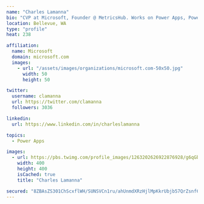 ```yaml
---
name: "Charles Lamanna"
bio: "CVP at Microsoft, Founder @ MetricsHub. Works on Power Apps, Power Automate, Power Virtual Agent, Common Data Service and Dynamics 365."
location: Bellevue, WA
type: "profile"
heat: 238

affiliation:
  name: Microsoft
  domain: microsoft.com
  images:
    - url: "/assets/images/organizations/microsoft.com-50x50.jpg"
      width: 50
      height: 50

twitter:
  username: clamanna
  url: https://twitter.com/clamanna
  followers: 3036

linkedin:
  url: https://www.linkedin.com/in/charleslamanna

topics:
  - Power Apps

images:
  - url: https://pbs.twimg.com/profile_images/1263202626922876928/g6qGbHZ-_400x400.jpg
    width: 400
    height: 400
    isCached: true
    title: "Charles Lamanna"

secured: "8ZBAsZS301ChScxflWH/SUNSVCn1ru/ahUnmdXRzHjlMpKkrUbjb57QrZsnf6F9GlzeDU0alM5vj0G48HM9mmzU3OwkGV5EMMAIPsN7gYR0i4/SEx0/vkXjTFiwpW7CcLaKmUUL9Iqe8x32EQso61smfQjL6VarlQhoT2USWzoSuHf8AbRZpoOGnVvJXO6ouVxuqobiVd+vqNixcwHKGhm5j3JI9GJ3KeE80ZNnr4W8NuXb99G91H4aS6/WOn7eptemYiFZDMpECgrMFt3JkwCKz4NJm2kG2BxxsS+1HPLNFRe7llLJUgydr2PSPhFMZDuAPjhyg1GlLZX8uISqCDukIt63wct/SA5VlkpFi+OUr+aQCQ3xKTXfU1iiCV5ueNhezPthnPFJpo+nCTM9KSjK+llHIH24hd3GNKdiPh7k=;MzNqObxehV6+tOLlAfY35w=="
---
```


